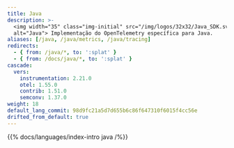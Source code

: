 ```yaml
---
title: Java
description: >-
  <img width="35" class="img-initial" src="/img/logos/32x32/Java_SDK.svg"
  alt="Java"> Implementação do OpenTelemetry específica para Java.
aliases: [/java, /java/metrics, /java/tracing]
redirects:
  - { from: /java/*, to: ':splat' }
  - { from: /docs/java/*, to: ':splat' }
cascade:
  vers:
    instrumentation: 2.21.0
    otel: 1.55.0
    contrib: 1.51.0
    semconv: 1.37.0
weight: 18
default_lang_commit: 98d9fc21a5d7d655b6c86f647310f6015f4cc56e
drifted_from_default: true
---
```


{{% docs/languages/index-intro java /%}}
